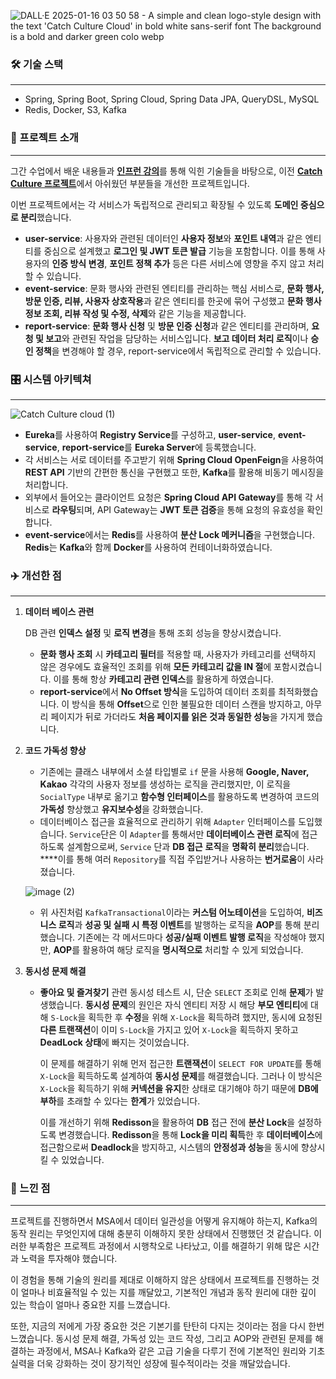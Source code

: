 ![DALL·E 2025-01-16 03 50 58 - A simple and clean logo-style design with the text 'Catch Culture Cloud' in bold white sans-serif font  The background is a bold and darker green colo webp](https://github.com/user-attachments/assets/83adde84-5ba7-4e0d-8ed2-189bc69f3b7a)

### 🛠 기술 스택

---

- Spring, Spring Boot, Spring Cloud, Spring Data JPA, QueryDSL, MySQL
- Redis, Docker, S3, Kafka

### 📖 프로젝트 소개

---

그간 수업에서 배운 내용들과 [**인프런 강의**](https://www.inflearn.com/course/%EC%8A%A4%ED%94%84%EB%A7%81-%ED%81%B4%EB%9D%BC%EC%9A%B0%EB%93%9C-%EB%A7%88%EC%9D%B4%ED%81%AC%EB%A1%9C%EC%84%9C%EB%B9%84%EC%8A%A4?srsltid=AfmBOoozrh_zjW2v2TxijKTyaiuAwJTpnfo6iRzTJyKHgMjHf_KBU0lH)를 통해 익힌 기술들을 바탕으로, 이전 [**Catch Culture 프로젝트**](https://github.com/naver0504/catch-culture)에서 아쉬웠던 부분들을 개선한 프로젝트입니다.

이번 프로젝트에서는 각 서비스가 독립적으로 관리되고 확장될 수 있도록 **도메인 중심으로 분리**했습니다.

- **user-service**: 사용자와 관련된 데이터인 **사용자 정보**와 **포인트 내역**과 같은 엔티티를 중심으로 설계했고 **로그인 및 JWT 토큰 발급** 기능을 포함합니다. 이를 통해 사용자의 **인증 방식 변경**, **포인트 정책 추가** 등은 다른 서비스에 영향을 주지 않고 처리할 수 있습니다.
- **event-service**: 문화 행사와 관련된 엔티티를 관리하는 핵심 서비스로, **문화 행사, 방문 인증, 리뷰, 사용자 상호작용**과 같은 엔티티를 한곳에 묶어 구성했고 **문화 행사 정보 조회, 리뷰 작성 및 수정, 삭제**와 같은 기능을 제공합니다.
- **report-service**: **문화 행사 신청** 및 **방문 인증 신청**과 같은 엔티티를 관리하며, **요청 및 보고**와 관련된 작업을 담당하는 서비스입니다. **보고 데이터 처리 로직**이나 **승인 정책**을 변경해야 할 경우, report-service에서 독립적으로 관리할 수 있습니다.

### 🎛️ 시스템 아키텍쳐

---

![Catch Culture cloud (1)](https://github.com/user-attachments/assets/3172131f-b461-46b4-8a60-c39897ee1e39)


- **Eureka**를 사용하여 **Registry Service**를 구성하고, **user-service**, **event-service**, **report-service**를 **Eureka Server**에 등록했습니다.
- 각 서비스는 서로 데이터를 주고받기 위해 **Spring Cloud OpenFeign**을 사용하여 **REST API** 기반의 간편한 통신을 구현했고 또한, **Kafka**를 활용해 비동기 메시징을 처리합니다.
- 외부에서 들어오는 클라이언트 요청은 **Spring Cloud API Gateway**를 통해 각 서비스로 **라우팅**되며, API Gateway는 **JWT 토큰 검증**을 통해 요청의 유효성을 확인합니다.
- **event-service**에서는 **Redis**를 사용하여 **분산 Lock 메커니즘**을 구현했습니다. **Redis**는 **Kafka**와 함께 **Docker**를 사용하여 컨테이너화하였습니다.

### ✈️ 개선한 점

---

1. **데이터 베이스 관련**
    
    DB 관련 **인덱스 설정** 및 **로직 변경**을 통해 조회 성능을 향상시켰습니다.
    
    - **문화 행사 조회** 시 **카테고리 필터**를 적용할 때, 사용자가 카테고리를 선택하지 않은 경우에도 효율적인 조회를 위해 **모든 카테고리 값을 IN 절**에 포함시켰습니다. 이를 통해 항상 **카테고리 관련 인덱스**를 활용하게 하였습니다.
    - **report-service**에서 **No Offset 방식**을 도입하여 데이터 조회를 최적화했습니다. 이 방식을 통해 **Offset**으로 인한 불필요한 데이터 스캔을 방지하고, 아무리 페이지가 뒤로 가더라도 **처음 페이지를 읽은 것과 동일한 성능**을 가지게 했습니다. 
2. **코드 가독성 향상**
    - 기존에는 클래스 내부에서 소셜 타입별로 `if` 문을 사용해 **Google, Naver, Kakao** 각각의 사용자 정보를 생성하는 로직을 관리했지만, 이 로직을 `SocialType` 내부로 옮기고 **함수형 인터페이스**를 활용하도록 변경하여 코드의 **가독성** 향상했고 **유지보수성**을 강화했습니다.
    - 데이터베이스 접근을 효율적으로 관리하기 위해 `Adapter` 인터페이스를 도입했습니다. `Service`단은 이 `Adapter`를 통해서만 **데이터베이스 관련 로직**에 접근하도록 설계함으로써, `Service` 단과 **DB 접근** **로직**을 **명확히 분리**했습니다. ****이를 통해 여러 `Repository`를 직접 주입받거나 사용하는 **번거로움**이 사라졌습니다.
    
    ![image (2)](https://github.com/user-attachments/assets/2de5a297-a68d-40bb-96b7-f159bec7864b)

    - 위 사진처럼 `KafkaTransactional`이라는 **커스텀 어노테이션**을 도입하여, **비즈니스 로직**과 **성공 및 실패 시 특정 이벤트**를 발행하는 로직을 **AOP**를 통해 분리했습니다. 기존에는 각 메서드마다 **성공/실패 이벤트 발행 로직**을 작성해야 했지만, **AOP**를 활용하여 해당 로직을 **명시적으로** 처리할 수 있게 되었습니다.
3. **동시성 문제 해결**
    - **좋아요 및 즐겨찾기** 관련 동시성 테스트 시, 단순 `SELECT` 조회로 인해 **문제**가 발생했습니다. **동시성 문제**의 원인은 자식 엔티티 저장 시 해당 **부모 엔티티**에 대해 `S-Lock`을 획득한  후 **수정**을 위해 `X-Lock`을 획득하려 했지만, 동시에 요청된 **다른 트랜잭션**이 이미 `S-Lock`을 가지고 있어 `X-Lock`을 획득하지 못하고 **DeadLock 상태**에 빠지는 것이었습니다.
        
        이 문제를 해결하기 위해 먼저 접근한 **트랜잭션**이 `SELECT FOR UPDATE`를 통해 `X-Lock`을 획득하도록 설계하여 **동시성 문제**를 해결했습니다. 그러나 이 방식은 `X-Lock`을 획득하기 위해 **커넥션을 유지**한 상태로 대기해야 하기 때문에 **DB에 부하**를 초래할 수 있다는 **한계**가 있었습니다.
        
        이를 개선하기 위해 **Redisson**을 활용하여 **DB** 접근 전에 **분산 Lock**을 설정하도록 변경했습니다. **Redisson**을 통해 **Lock을 미리 획득**한 후 **데이터베이스**에 접근함으로써 **Deadlock**을 방지하고, 시스템의 **안정성과 성능**을 동시에 향상시킬 수 있었습니다.
        

### 🧐 느낀 점

---

프로젝트를 진행하면서 MSA에서 데이터 일관성을 어떻게 유지해야 하는지, Kafka의 동작 원리는 무엇인지에 대해 충분히 이해하지 못한 상태에서 진행했던 것 같습니다. 이러한 부족함은 프로젝트 과정에서 시행착오로 나타났고, 이를 해결하기 위해 많은 시간과 노력을 투자해야 했습니다.

이 경험을 통해 기술의 원리를 제대로 이해하지 않은 상태에서 프로젝트를 진행하는 것이 얼마나 비효율적일 수 있는 지를 깨달았고, 기본적인 개념과 동작 원리에 대한 깊이 있는 학습이 얼마나 중요한 지를 느꼈습니다.

또한, 지금의 저에게 가장 중요한 것은 기본기를 탄탄히 다지는 것이라는 점을 다시 한번 느꼈습니다. 동시성 문제 해결, 가독성 있는 코드 작성, 그리고 AOP와 관련된 문제를 해결하는 과정에서, MSA나 Kafka와 같은 고급 기술을 다루기 전에 기본적인 원리와 기초 실력을 더욱 강화하는 것이 장기적인 성장에 필수적이라는 것을 깨달았습니다.
